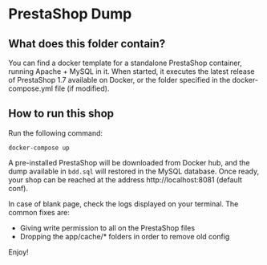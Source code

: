 # PrestaShop Dump

## What does this folder contain?

You can find a docker template for a standalone PrestaShop container, running Apache + MySQL in it.
When started, it executes the latest release of PrestaShop 1.7 available on Docker, or the folder specified in the docker-compose.yml file (if modified).

## How to run this shop

Run the following command:

```
docker-compose up
```

A pre-installed PrestaShop will be downloaded from Docker hub, and the dump available in `bdd.sql` will restored in the MySQL database.
Once ready, your shop can be reached at the address http://localhost:8081 (default conf).

In case of blank page, check the logs displayed on your terminal. The common fixes are:
* Giving write permission to all on the PrestaShop files
* Dropping the app/cache/* folders in order to remove old config

Enjoy!
